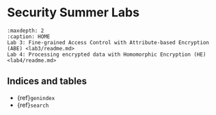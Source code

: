 # Security Summer Labs

```{toctree}
:maxdepth: 2
:caption: HOME
Lab 3: Fine-grained Access Control with Attribute-based Encryption (ABE) <lab3/readme.md>
Lab 4: Processing encrypted data with Homomorphic Encryption (HE) <lab4/readme.md>
```

## Indices and tables

- {ref}`genindex`
- {ref}`search`
